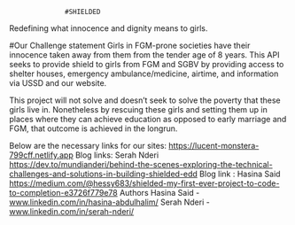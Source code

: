                   #SHIELDED
Redefining what innocence and dignity means to girls.

#Our Challenge statement
Girls in FGM-prone societies have their innocence taken away from them from the tender age of 8 years. This API seeks to provide shield to girls from FGM and SGBV by providing access to shelter houses, emergency ambulance/medicine, airtime, and information via USSD and our website.

This project will not solve and doesn’t seek to solve the poverty that these girls live in. Nonetheless by rescuing these girls and setting them up in places where they can achieve education as opposed to early marriage and FGM, that outcome is achieved in the longrun.

Below are the necessary links for our sites:
https://lucent-monstera-799cff.netlify.app
Blog links: Serah Nderi
https://dev.to/mundianderi/behind-the-scenes-exploring-the-technical-challenges-and-solutions-in-building-shielded-edd
Blog link : Hasina Said
https://medium.com/@hessy683/shielded-my-first-ever-project-to-code-to-completion-e3726f779e78
Authors
Hasina Said - www.linkedin.com/in/hasina-abdulhalim/
Serah Nderi - www.linkedin.com/in/serah-nderi/




